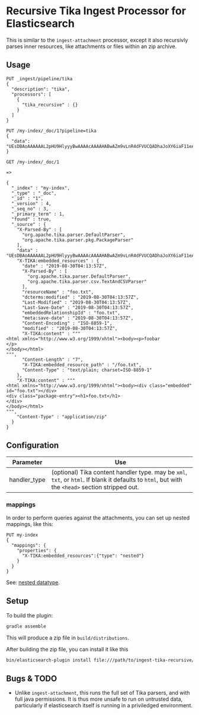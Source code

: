 # Recursive Tika Ingest Processor for Elasticsearch

This is similar to the `ingest-attachment` processor, except it also recursivly parses inner resources, like attachments or files within an zip archive.

## Usage

```
PUT _ingest/pipeline/tika
{
  "description": "tika",
  "processors": [
    {
      "tika_recursive" : {}
    }
  ]
}

PUT /my-index/_doc/1?pipeline=tika
{
  "data": "UEsDBAoAAAAAAL2pHU9HlyyyBwAAAAcAAAAHABwAZm9vLnR4dFVUCQADhaJoXY6iaF11eAsAAQTy/SI4BFAAAABmb29iYXIKUEsBAh4DCgAAAAAAvakdT0eXLLIHAAAABwAAAAcAGAAAAAAAAQAAAKSBAAAAAGZvby50eHRVVAUAA4WiaF11eAsAAQTy/SI4BFAAAABQSwUGAAAAAAEAAQBNAAAASAAAAAAA"
}

GET /my-index/_doc/1

=> 

{
  "_index" : "my-index",
  "_type" : "_doc",
  "_id" : "1",
  "_version" : 4,
  "_seq_no" : 3,
  "_primary_term" : 1,
  "found" : true,
  "_source" : {
    "X-Parsed-By" : [
      "org.apache.tika.parser.DefaultParser",
      "org.apache.tika.parser.pkg.PackageParser"
    ],
    "data" : "UEsDBAoAAAAAAL2pHU9HlyyyBwAAAAcAAAAHABwAZm9vLnR4dFVUCQADhaJoXY6iaF11eAsAAQTy/SI4BFAAAABmb29iYXIKUEsBAh4DCgAAAAAAvakdT0eXLLIHAAAABwAAAAcAGAAAAAAAAQAAAKSBAAAAAGZvby50eHRVVAUAA4WiaF11eAsAAQTy/SI4BFAAAABQSwUGAAAAAAEAAQBNAAAASAAAAAAA",
    "X-TIKA:embedded_resources" : {
      "date" : "2019-08-30T04:13:57Z",
      "X-Parsed-By" : [
        "org.apache.tika.parser.DefaultParser",
        "org.apache.tika.parser.csv.TextAndCSVParser"
      ],
      "resourceName" : "foo.txt",
      "dcterms:modified" : "2019-08-30T04:13:57Z",
      "Last-Modified" : "2019-08-30T04:13:57Z",
      "Last-Save-Date" : "2019-08-30T04:13:57Z",
      "embeddedRelationshipId" : "foo.txt",
      "meta:save-date" : "2019-08-30T04:13:57Z",
      "Content-Encoding" : "ISO-8859-1",
      "modified" : "2019-08-30T04:13:57Z",
      "X-TIKA:content" : """
<html xmlns="http://www.w3.org/1999/xhtml"><body><p>foobar
</p>
</body></html>
""",
      "Content-Length" : "7",
      "X-TIKA:embedded_resource_path" : "/foo.txt",
      "Content-Type" : "text/plain; charset=ISO-8859-1"
    },
    "X-TIKA:content" : """
<html xmlns="http://www.w3.org/1999/xhtml"><body><div class="embedded" id="foo.txt"></div>
<div class="package-entry"><h1>foo.txt</h1>
</div>
</body></html>
""",
    "Content-Type" : "application/zip"
  }
}

```

## Configuration

| Parameter | Use |
| --- | --- |
| handler_type   | (optional) Tika content handler type.  may be `xml`, `txt`, or `html`.   If blank it defaults to `html`, but with the `<head>` section stripped out.|

### mappings

In order to perform queries against the attachments, you can set up nested mappings, like this:

```
PUT my-index
{
  "mappings": {
    "properties": {
      "X-TIKA:embedded_resources":{"type": "nested"}
    }
  }
}
```

See: [nested datatype](https://www.elastic.co/guide/en/elasticsearch/reference/current/nested.html).


## Setup

To build the plugin:

```bash
gradle assemble
```
This will produce a zip file in `build/distributions`.

After building the zip file, you can install it like this

```bash
bin/elasticsearch-plugin install file:///path/to/ingest-tika-recursive/build/distribution/ingest-tika-recursive-0.0.1-SNAPSHOT.zip
```

## Bugs & TODO

* Unlike `ingest-attachment`, this runs the full set of Tika parsers, and with full java permissions.   It is thus more unsafe to run on untrusted data, particularly if elasticsearch itself is running in a priviledged environment.


